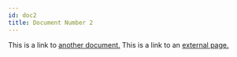 ```yaml
---
id: doc2
title: Document Number 2
---
```


This is a link to [another document.](badges.md) This is a link to an [external page.](https://www.mcbehr.de/)
